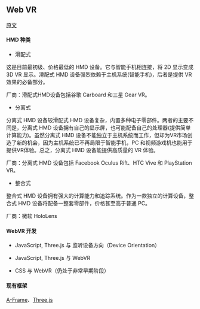 ## Web VR

[原文](https://aotu.io/notes/2016/08/24/2016-8-24-webvr/)


#### HMD 种类

- 滑配式

这是目前最初级、价格最低的 HMD 设备。它与智能手机相连接，将 2D 显示变成 3D VR 显示。滑配式 HMD 设备强烈依赖于主机系统(智能手机)，后者是提供 VR 效果的必备部分。

厂商：滑配式HMD设备包括谷歌 Carboard 和三星 Gear VR。

- 分离式

分离式 HMD 设备较滑配式 HMD 设备复杂，内置多种电子零部件。两者的主要不同是，分离式 HMD 设备拥有自己的显示屏，也可能配备自己的处理器(提供简单计算能力)。虽然分离式 HMD 设备不能独立于主机系统而工作，但却为VR市场创造了新的机会，因为主机系统已不再局限于智能手机，PC 和视频游戏机也能用于提供VR体验。总之，分离式 HMD 设备能提供高质量的 VR 体验。

厂商：分离式 HMD 设备包括 Facebook Oculus Rift、HTC Vive 和 PlayStation VR。

- 整合式

整合式 HMD 设备拥有强大的计算能力和追踪系统。作为一款独立的计算设备，整合式 HMD 设备将配备一整套零部件，价格甚至高于普通 PC。

厂商：微软 HoloLens



#### WebVR 开发


+ JavaScript, Three.js 与 监听设备方向（Device Orientation）

+ JavaScript, Three.js 与 WebVR

+ CSS 与 WebVR（仍处于非常早期阶段）


#### 现有框架

[A-Frame](https://aframe.io/)、[Three.js](https://github.com/mrdoob/three.js)